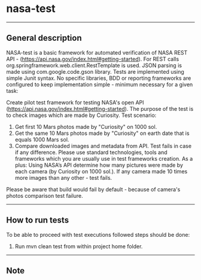 # nasa-test

-------------------
General description
-------------------
NASA-test is a basic framework for automated verification of NASA REST API - 
(https://api.nasa.gov/index.html#getting-started).
For REST calls org.springframework.web.client.RestTemplate is used.
JSON parsing is made using com.google.code.gson library.
Tests are implemented using simple Junit syntax.
No specific libraries, BDD or reporting frameworks are configured to keep implementation 
simple - minimum necessary for a given task:

Create pilot test framework for testing NASA's open API (https://api.nasa.gov/index.html#getting-started). 
The purpose of the test is to check images which are made by Curiosity.
Test scenario:
1. Get first 10 Mars photos made by "Curiosity" on 1000 sol.
2. Get the same 10 Mars photos made by "Curiosity" on earth date that is equals 1000 Mars sol.
3. Compare downloaded images and metadata from API. Test fails in case if any difference.
Please use standard technologies, tools and frameworks which you are usually use in test frameworks creation.
As a plus:
Using NASA’s API determine how many pictures were made by each camera (by Curiosity on 1000 sol.). If any
camera made 10 times more images than any other - test fails.

Please be aware that build would fail by default - because of camera's photos comparison test failure.

-----------------
How to run tests
-----------------
To be able to proceed with test executions followed steps should be done:

1. Run mvn clean test from within project home folder.

-----------------
Note
-----------------
